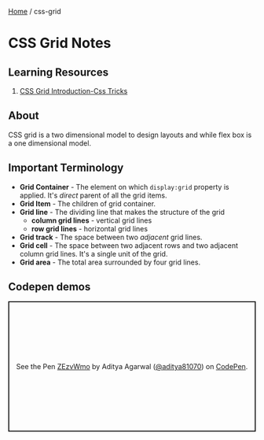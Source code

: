 [Home](./index.md) / css-grid

# CSS Grid Notes

## Learning Resources
1. [CSS Grid Introduction-Css Tricks](https://css-tricks.com/snippets/css/complete-guide-grid/#grid-introduction)
## About
CSS grid is a two dimensional model to design layouts and while flex box is a one dimensional model.

## Important Terminology
- **Grid Container** - The element on which `display:grid` property is applied. It's *direct* parent of all the grid items.
- **Grid Item** - The children of grid container.
- **Grid line** - The dividing line that makes the structure of the grid
  + **column grid lines** - vertical grid lines
  + **row grid lines** - horizontal grid lines
- **Grid track** - The space between two *adjacent* grid lines.
- **Grid cell** - The space between two adjacent rows and two adjacent column grid lines. It's a single unit of the grid.
- **Grid area** - The total area surrounded by four grid lines.

## Codepen demos
<p class="codepen" data-height="265" data-theme-id="dark" data-default-tab="css,result" data-user="aditya81070" data-slug-hash="ZEzvWmo" style="height: 265px; box-sizing: border-box; display: flex; align-items: center; justify-content: center; border: 2px solid; margin: 1em 0; padding: 1em;" data-pen-title="ZEzvWmo">
  <span>See the Pen <a href="https://codepen.io/aditya81070/pen/ZEzvWmo/">
  ZEzvWmo</a> by Aditya Agarwal (<a href="https://codepen.io/aditya81070">@aditya81070</a>)
  on <a href="https://codepen.io">CodePen</a>.</span>
</p>
<script async src="https://static.codepen.io/assets/embed/ei.js"></script>